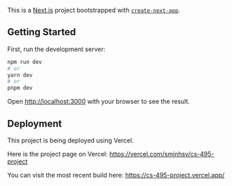 This is a [Next.js](https://nextjs.org/) project bootstrapped with [`create-next-app`](https://github.com/vercel/next.js/tree/canary/packages/create-next-app).

## Getting Started

First, run the development server:

```bash
npm run dev
# or
yarn dev
# or
pnpm dev
```

Open [http://localhost:3000](http://localhost:3000) with your browser to see the result.

## Deployment

This project is being deployed using Vercel.

Here is the project page on Vercel: https://vercel.com/sminhsv/cs-495-project

You can visit the most recent build here: https://cs-495-project.vercel.app/
